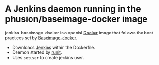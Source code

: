 # A Jenkins daemon running in the phusion/baseimage-docker image

jenkins-baseimage-docker is a special [Docker](http://www.docker.io) image that follows the best-practices set by [Baseimage-docker](https://github.com/phusion/baseimage-docker).

 * Downloads [Jenkins](http://jenkins-ci.org/) within the Dockerfile.
 * Daemon started by [runit](http://smarden.org/runit/).
 * Uses `setuser` to create jenkins user.
